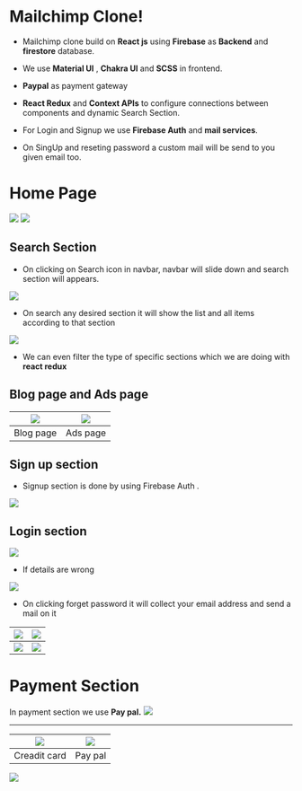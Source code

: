 
# Mailchimp Clone!

 - Mailchimp clone build on **React js** using **Firebase** as
   **Backend** and **firestore** database.
 - We use **Material UI** , **Chakra UI** and **SCSS** in frontend.
   <br/>
   
 - **Paypal** as payment gateway
 - **React Redux** and **Context APIs** to configure connections between components and dynamic Search Section.
 - For Login and Signup we use **Firebase Auth** and **mail services**.


 - On SingUp and reseting password a custom mail will be send to you
   given email too.



# Home Page
![](https://miro.medium.com/max/1400/1*fZk9jNu2DEf4eVLQaa00dQ.png)
![](https://miro.medium.com/max/1400/1*DahbeqfWyA_75vf0_5ETgQ.png)


## Search Section

 
 -  On clicking on Search icon in navbar, navbar will slide down and    search section will appears.

![](https://miro.medium.com/max/1400/1*LSYTgNLDF7pTn4fe6Oid6w.png)
<br/>

 -  On search any desired section it will show the list and all items according to that section

 ![](https://miro.medium.com/max/1400/1*cm77TaCz9BKsxh5wa7_ZUw.png) 
<br/>

 - We can even filter the type of specific sections which we are doing with **react redux**

## Blog page and Ads page 



| ![](https://miro.medium.com/max/1400/1*1aH5t16F8LxsVWt5m51JiA.png) | ![](https://miro.medium.com/max/1400/1*_QrKzlYIAXp-awhM_8CZng.png) |
|--|--|
| Blog page | Ads page |






## Sign up section 

 - Signup section is done by using Firebase Auth .
 
![](https://miro.medium.com/max/1400/1*9snOjY9y8pUlZowShfrbuQ.png)



## Login section 

![](https://miro.medium.com/max/1400/1*1I26hc7IvpX-MNV-3Gr2Cg.png)

 - If details are wrong 
 
 ![](https://miro.medium.com/max/1400/1*umZsECiuaeJtAUIfnWfw_A.png)
 
 
 - On clicking forget password it will collect your email address and send a mail on it


|![](https://miro.medium.com/max/1400/1*a_IchPT3C3iJ9xU9CWuKYw.png)| ![](https://miro.medium.com/max/1400/1*9T1CEP5U0SDQS8ZMQpVPEg.png) |
|--|--|
| ![](https://miro.medium.com/max/1400/1*4dHc0iJb9gKOZIMHPb-VzA.png) | ![](https://miro.medium.com/max/1400/1*o1nrT_YlPBXknNJgaSD9Wg.png) |

# Payment Section

In payment section we use **Pay pal.**
![](https://miro.medium.com/max/1400/1*YdAy2xDvc3hhmaNk27s1_w.png)

<hr>

|![](https://miro.medium.com/max/1400/1*nr4ioRZMKdMV-e2gYgNPIQ.png)| ![](https://miro.medium.com/max/1400/1*l27zaheC0XjHZ1g52QSgdA.png) |
|--|--|
| Creadit card | Pay pal |

![](https://miro.medium.com/max/1400/1*ftKCUwQvjBtoOg6-WfJA3Q.png)
